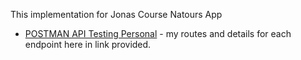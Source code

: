 This implementation for Jonas Course Natours App

- [POSTMAN API Testing Personal](https://documenter.getpostman.com/view/18564662/2sAYJ6DfbR) - my routes and details for each endpoint here in link provided.
